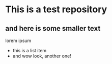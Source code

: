 # This is a test repository

## and here is some smaller text

lorem ipsum

* this is a list item
* and wow look, another one!

